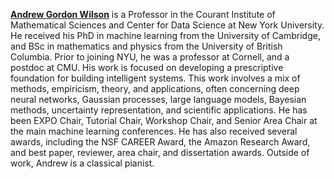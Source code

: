 **[Andrew Gordon Wilson](https://cims.nyu.edu/~andrewgw/)** is a Professor in the Courant Institute of Mathematical Sciences and Center for Data Science at New York University. He received his PhD in machine learning from the University of Cambridge, and BSc in mathematics and physics from the University of British Columbia. Prior to joining NYU, he was a professor at Cornell, and a postdoc at CMU. His work is focused on developing a prescriptive foundation for building intelligent systems. This work involves a mix of methods, empiricism, theory, and applications, often concerning deep neural networks, Gaussian processes, large language models, Bayesian methods, uncertainty representation, and scientific applications. He has been EXPO Chair, Tutorial Chair, Workshop Chair, and Senior Area Chair at the main machine learning conferences. He has also received several awards, including the NSF CAREER Award, the Amazon Research Award, and best paper, reviewer, area chair, and dissertation awards. Outside of work, Andrew is a classical pianist.